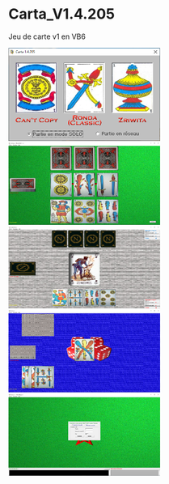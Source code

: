 # Carta_V1.4.205
Jeu de carte v1 en VB6

<img src="1.PNG" width = "300">
<img src="2.PNG" width = "300">
<img src="3.PNG" width = "300">
<img src="4.PNG" width = "300">
<img src="5.PNG" width = "300">
